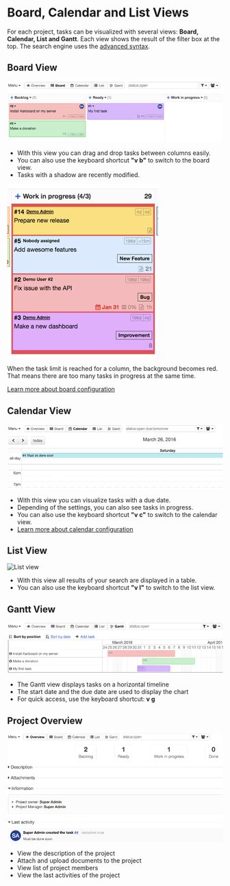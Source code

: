 Board, Calendar and List Views
==============================

For each project, tasks can be visualized with several views: **Board, Calendar, List and Gantt**.
Each view shows the result of the filter box at the top.
The search engine uses the [advanced syntax](search.markdown).

Board View
----------

![Board view](screenshots/board-view.png)

- With this view you can drag and drop tasks between columns easily.
- You can also use the keyboard shortcut **"v b"** to switch to the board view.
- Tasks with a shadow are recently modified.

![Board Task Limit](screenshots/board-task-limit.png)

When the task limit is reached for a column, the background becomes red. That means there are too many tasks in progress at the same time.

[Learn more about board configuration](board-configuration.markdown)

Calendar View
--------------

![Calendar view](screenshots/calendar-view.png)

- With this view you can visualize tasks with a due date.
- Depending of the settings, you can also see tasks in progress.
- You can also use the keyboard shortcut **"v c"** to switch to the calendar view.
- [Learn more about calendar configuration](calendar-configuration.markdown)

List View
---------

![List view](http://kanboard.net/screenshots/documentation/list-view.png)

- With this view all results of your search are displayed in a table.
- You can also use the keyboard shortcut **"v l"** to switch to the list view.

Gantt View
----------

![Gantt view](screenshots/gantt-view.png)

- The Gantt view displays tasks on a horizontal timeline
- The start date and the due date are used to display the chart
- For quick access, use the keyboard shortcut: **v g**

Project Overview
----------------

![Project overview](screenshots/project-view.png)

- View the description of the project
- Attach and upload documents to the project
- View list of project members
- View the last activities of the project
